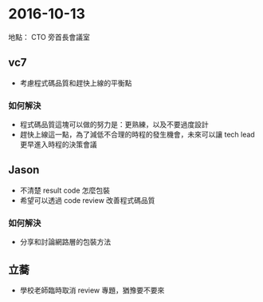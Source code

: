 # 2016-10-13

地點： CTO 旁首長會議室

## vc7

- 考慮程式碼品質和趕快上線的平衡點

### 如何解決 

- 程式碼品質這塊可以做的努力是：更熟練，以及不要過度設計
- 趕快上線這一點，為了減低不合理的時程的發生機會，未來可以讓 tech lead 更早進入時程的決策會議

## Jason

- 不清楚 result code 怎麼包裝 
- 希望可以透過 code review 改善程式碼品質

### 如何解決 

- 分享和討論網路層的包裝方法

## 立蕎

- 學校老師臨時取消 review 專題，猶豫要不要來
